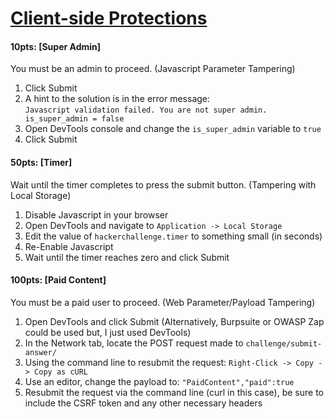 # <u>Client-side Protections</u>
#### 10pts: [Super Admin]
You must be an admin to proceed. (Javascript Parameter Tampering)

1. Click Submit
2. A hint to the solution is in the error message: <br>
`Javascript validation failed. You are not super admin. is_super_admin = false`
3. Open DevTools console and change the `is_super_admin` variable to `true`
4. Click Submit

#### 50pts: [Timer]
Wait until the timer completes to press the submit button. (Tampering with Local Storage)

1. Disable Javascript in your browser
2. Open DevTools and navigate to `Application -> Local Storage`
3. Edit the value of `hackerchallenge.timer` to something small (in seconds)
4. Re-Enable Javascript
5. Wait until the timer reaches zero and click Submit

#### 100pts: [Paid Content]
You must be a paid user to proceed. (Web Parameter/Payload Tampering)

1. Open DevTools and click Submit (Alternatively, Burpsuite or OWASP Zap could be used but, I just used DevTools)
2. In the Network tab, locate the POST request made to `challenge/submit-answer/`
3. Using the command line to resubmit the request: `Right-Click -> Copy -> Copy as cURL`
4. Use an editor, change the payload to: `"PaidContent","paid":true`
5. Resubmit the request via the command line (curl in this case), be sure to include the CSRF token and any other necessary headers

